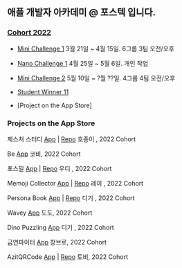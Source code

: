 ## 애플 개발자 아카데미 @ 포스텍 입니다.

### [Cohort 2022](https://github.com/orgs/DeveloperAcademy-POSTECH/teams/cohort2022)
 
 * [Mini Challenge 1](https://github.com/orgs/DeveloperAcademy-POSTECH/teams/minichallenge1_2022) 3월 21일 ~ 4월 15일. 6그룹 3팀 오전/오후

 * [Nano Challenge 1](https://github.com/DeveloperAcademy-POSTECH/.github/blob/main/2022Cohort/Nano1.md) 4월 25일 ~ 5월 6일. 개인 작업

 * [Mini Challenge 2](https://github.com/orgs/DeveloperAcademy-POSTECH/teams/minichallenge2_2022) 5월 10일 ~ ?월 ??일. 4그룹 4팀 오전/오후

 * [Student Winner 11](https://github.com/DeveloperAcademy-POSTECH/.github/blob/main/2022Cohort/WWDCStudentWinners.md)

 * [Project on the App Store]


### Projects on the App Store

제스처 스터디 [App](https://apps.apple.com/kr/app/gesture-study/id1622544534) | 
[Repo](https://github.com/HoJongPARK/Gesture-Study)
호종이 , 2022 Cohort

Be [App](https://apps.apple.com/kr/app/be/id1622128837) 코비, 2022 Cohort

포스밀 [App](https://apps.apple.com/kr/app/%ED%8F%AC%EC%8A%A4%EB%B0%80/id1622795136) | 
[Repo](https://github.com/insub4067/POSMeal-POSTECH-Cafeteria-Menu-Widget-App-)
우디 , 2022 Cohort

Memoji Collector [App](https://apps.apple.com/kr/app/id1624912168) | 
[Repo](https://github.com/moonjs0113/MemojiCollector)
레이 , 2022 Cohort

Persona Book [App](https://apps.apple.com/us/app/페르소나-북/id1625439426) |
[Repo](https://github.com/pagh2322/personality_memo_book)
디기 , 2022 Cohort

Wavey [App](https://apps.apple.com/kr/app/wavey/id1625809848) 도도, 2022 Cohort

Dino Puzzling [App](https://apps.apple.com/kr/app/dino-puzzling/id1626649817) 디기 , 2022 Cohort

금연파이터 [App](https://apps.apple.com/kr/app/금연파이터/id1625868653) 창브로, 2022 Cohort

AzitQRCode [App](https://apps.apple.com/kr/app/azitqrcode/id1625920012) | [Repo](https://github.com/DeveloperAcademy-POSTECH/AzitQRCode) 토비, 2022 Cohort



